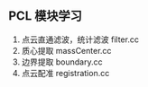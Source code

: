## PCL  模块学习

1. 点云直通滤波，统计滤波  filter.cc
2. 质心提取 massCenter.cc
3. 边界提取 boundary.cc
4. 点云配准 registration.cc  